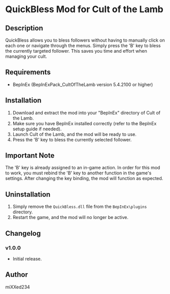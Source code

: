 # QuickBless Mod for Cult of the Lamb

## Description
QuickBless allows you to bless followers without having to manually click on each one or navigate through the menus. Simply press the 'B' key to bless the currently targeted follower. This saves you time and effort when managing your cult.

## Requirements
- BepInEx (BepInExPack_CultOfTheLamb version 5.4.2100 or higher)

## Installation
1. Download and extract the mod into your "BepInEx" directory of Cult of the Lamb.
2. Make sure you have BepInEx installed correctly (refer to the BepInEx setup guide if needed).
3. Launch Cult of the Lamb, and the mod will be ready to use.
4. Press the 'B' key to bless the currently selected follower.

## Important Note
The 'B' key is already assigned to an in-game action. In order for this mod to work, you must rebind the 'B' key to another function in the game's settings. After changing the key binding, the mod will function as expected.

## Uninstallation
1. Simply remove the `QuickBless.dll` file from the `BepInEx\plugins` directory.
2. Restart the game, and the mod will no longer be active.

## Changelog
### v1.0.0
- Initial release.

## Author
miXXed234
